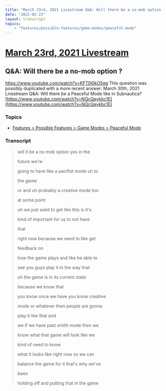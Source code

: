 ```yaml
---
title: "March 23rd, 2021 Livestream Q&A: Will there be a no-mob option ?"
date: "2021-03-23"
layout: transcript
topics:
    - "features/possible-features/game-modes/peaceful-mode"
---
```

# [March 23rd, 2021 Livestream](../2021-03-23.md)
## Q&A: Will there be a no-mob option ?
https://www.youtube.com/watch?v=KFT0l0kO5qg
This question was possibly duplicated with a more recent answer: March 30th, 2021 Livestream Q&A: Will there be a Peaceful Mode like in Subnautica? [https://www.youtube.com/watch?v=NQcQeykbc1E](https://www.youtube.com/watch?v=NQcQeykbc1E)


### Topics
* [Features > Possible Features > Game Modes > Peaceful Mode](../topics/features/possible-features/game-modes/peaceful-mode.md)

### Transcript

> will it be a no mob option yes in the
>
> future we're
>
> going to have like a pacifist mode uh to
>
> the game
>
> or and uh probably a creative mode too
>
> at some point
>
> uh we just want to get like this is it's
>
> kind of important for us to not have
>
> that
>
> right now because we need to like get
>
> feedback on
>
> how the game plays and like be able to
>
> see you guys play it in the way that
>
> uh the game is in its current state
>
> because we know that
>
> you know once we have you know creative
>
> mode or whatever then people are gonna
>
> play it like that and
>
> we if we have past smith mode then we
>
> know what that game will look like we
>
> kind of need to know
>
> what it looks like right now so we can
>
> balance the game for it that's why we've
>
> been
>
> holding off and putting that in the game
